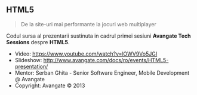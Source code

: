 ## HTML5
> De la site-uri mai performante la jocuri web multiplayer

Codul sursa al prezentarii sustinuta in cadrul primei sesiuni __Avangate Tech Sessions__ despre __HTML5__.

   * Video: https://www.youtube.com/watch?v=lOWV9Vo5JGI
   * Slideshow: http://www.avangate.com/docs/ro/events/HTML5-presentation/
   * Mentor: Serban Ghita - Senior Software Engineer, Mobile Development @ Avangate
   * Copyright: Avangate &copy; 2013
